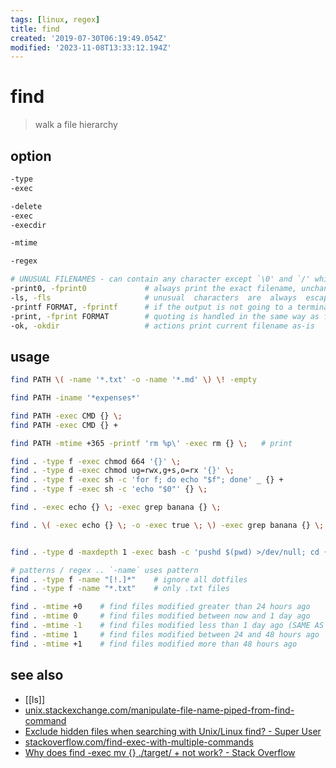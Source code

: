 ```yaml
---
tags: [linux, regex]
title: find
created: '2019-07-30T06:19:49.054Z'
modified: '2023-11-08T13:33:12.194Z'
---
```


# find

> walk a file hierarchy

## option

```sh
-type
-exec

-delete
-exec
-execdir

-mtime

-regex

# UNUSUAL FILENAMES - can contain any character except `\0' and `/' which can lead to unexpected behavior
-print0, -fprint0             # always print the exact filename, unchanged, even if the output is going to a terminal.
-ls, -fls                     # unusual  characters  are  always  escaped.  White space, backslash, and double quote characters are printed using C-style escaping (for example `\f', `\"')
-printf FORMAT, -fprintf      # if the output is not going to a terminal, it is printed as-is. directives %D, %F, %g, %G, %H, %Y, and %y expand to values which are not  under  control
-print, -fprint FORMAT        # quoting is handled in the same way as for -printf and -fprintf, consider  using  -print0  instead  of -print
-ok, -okdir                   # actions print current filename as-is
```

## usage

```sh
find PATH \( -name '*.txt' -o -name '*.md' \) \! -empty                        # .txt or .md files under the current directory that are not empty (> 0 bytes).

find PATH -iname '*expenses*'                                                  # case insensitive way to search for filenames

find PATH -exec CMD {} \;                                                      # escape semicolon to prevent shell from interpreting it
find PATH -exec CMD {} +                                                       # each result is appended to CMD and executed afterwards

find PATH -mtime +365 -printf 'rm %p\' -exec rm {} \;   # print

find . -type f -exec chmod 664 '{}' \;  
find . -type d -exec chmod ug=rwx,g+s,o=rx '{}' \;
find . -type f -exec sh -c 'for f; do echo "$f"; done' _ {} +               # argument _ is $0 in the shell; file-names are passed as the positional arguments
find . -type f -exec sh -c 'echo "$0"' {} \;                                # executes a separate shell for each file, which is equivalent but slightly slower

find . -exec echo {} \; -exec grep banana {} \;                             # the second -exec will only run if the first one returns successfully

find . \( -exec echo {} \; -o -exec true \; \) -exec grep banana {} \;      # both CMDs to run regardless of their success or failure


find . -type d -maxdepth 1 -exec bash -c 'pushd $(pwd) >/dev/null; cd {}; git remote get-url origin; popd >/dev/null;' \;

# patterns / regex .. `-name` uses pattern
find . -type f -name "[!.]*"    # ignore all dotfiles
find . -type f -name "*.txt"    # only .txt files

find . -mtime +0    # find files modified greater than 24 hours ago
find . -mtime 0     # find files modified between now and 1 day ago
find . -mtime -1    # find files modified less than 1 day ago (SAME AS -mtime 0)
find . -mtime 1     # find files modified between 24 and 48 hours ago
find . -mtime +1    # find files modified more than 48 hours ago
```

## see also

- [[ls]]
- [unix.stackexchange.com/manipulate-file-name-piped-from-find-command](https://unix.stackexchange.com/a/60470/193945)
- [Exclude hidden files when searching with Unix/Linux find? - Super User](https://superuser.com/a/999448)
- [stackoverflow.com/find-exec-with-multiple-commands](https://stackoverflow.com/questions/5119946/find-exec-with-multiple-commands)
- [Why does find -exec mv {} ./target/ + not work? - Stack Overflow](https://stackoverflow.com/a/5607677)
